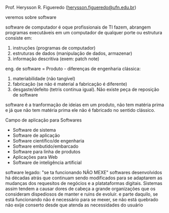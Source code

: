 Prof. Herysson R. Figueredo
(herysson.figueredo@ufn.edu.br)

veremos sobre software

software de computador é oque profissionais de TI fazem, abrangem programas executáveis em um computador de qualquer porte ou estrutura
consiste em: 
1. instruções (programas de computador)
2. estruturas de dados (manipulação de dados, armazenar)
3. informação descritiva (exem: patch note)

eng. de software = Produto - diferenças de engenharia clássica:
1. materiabilidade (não tangível)
2. fabricação (se não é material a fabricação é diferente)
3. desgaste/defeito (tetris continua igual). Não existe peça de reposição de software

software é a tranformação de ideias em um produto, não tem matéria prima
e já que não tem matéria prima ele não é fabricado no sentido clássico.

Campo de aplicação para Softwares
- Software de sistema
- Software de aplicação
- Software científico/de engenharia
- Software embutido/embarcado
- Software para linha de produtos
- Aplicações para Web
- Software de inteligência artificial

software legado: "se ta funcionando NÃO MEXE"
softwares desenvolvidos há décadas atrás que continuam sendo modificados para se adaptarem as mudanças dos requesitos de negócios e a platataformas digitais. Sistemas assim tendem a causar dores de cabeça a grande organizações que os consideram dispediosos de manter e ruins de evoluir.
e parte daquilo, se está funcionando não é necessário para se mexer, se não está quebrado não exije conserto desde que atenda as necessidades do usuário